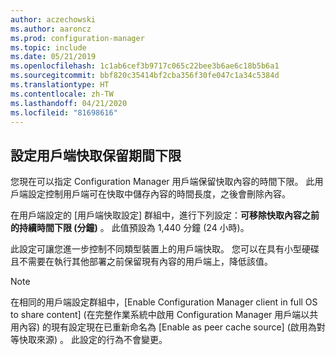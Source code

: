 ```yaml
---
author: aczechowski
ms.author: aaroncz
ms.prod: configuration-manager
ms.topic: include
ms.date: 05/21/2019
ms.openlocfilehash: 1c1ab6cef3b9717c065c22bee3b6ae6c18b5b6a1
ms.sourcegitcommit: bbf820c35414bf2cba356f30fe047c1a34c5384d
ms.translationtype: HT
ms.contentlocale: zh-TW
ms.lasthandoff: 04/21/2020
ms.locfileid: "81698616"
---
```

## <a name="configure-client-cache-minimum-retention-period"></a><a name="bkmk_cache"></a> 設定用戶端快取保留期間下限

<!--4485509-->

您現在可以指定 Configuration Manager 用戶端保留快取內容的時間下限。 此用戶端設定控制用戶端可在快取中儲存內容的時間長度，之後會刪除內容。

在用戶端設定的 [用戶端快取設定]  群組中，進行下列設定：**可移除快取內容之前的持續時間下限 (分鐘)** 。 此值預設為 1,440 分鐘 (24 小時)。

此設定可讓您進一步控制不同類型裝置上的用戶端快取。 您可以在具有小型硬碟且不需要在執行其他部署之前保留現有內容的用戶端上，降低該值。

> [!Note]  
> 在相同的用戶端設定群組中，[Enable Configuration Manager client in full OS to share content] \(在完整作業系統中啟用 Configuration Manager 用戶端以共用內容\)  的現有設定現在已重新命名為 [Enable as peer cache source] \(啟用為對等快取來源\)  。 此設定的行為不會變更。  
